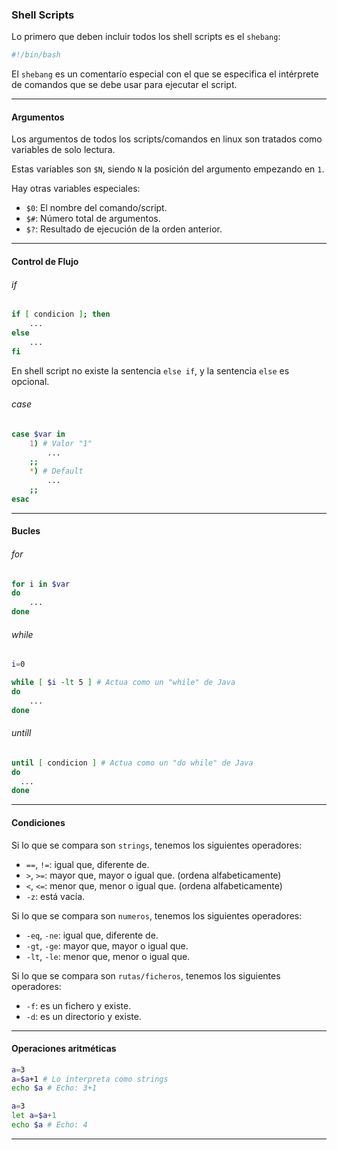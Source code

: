 ### Shell Scripts
Lo primero que deben incluir todos los shell scripts es el `shebang`:

```bash
#!/bin/bash
```

El `shebang` es un comentarío especial con el que se especifica el intérprete de comandos que se debe usar para ejecutar el script.
___
#### Argumentos
Los argumentos de todos los scripts/comandos en linux son tratados como variables de solo lectura.

Estas variables son `$N`, siendo `N` la posición del argumento empezando en `1`.

Hay otras variables especiales:
- `$0`: El nombre del comando/script.
- `$#`: Número total de argumentos.
- `$?`: Resultado de ejecución de la orden anterior.
___

#### Control de Flujo
###### if
```bash
if [ condicion ]; then
	...
else
	...
fi
```

En shell script no existe la sentencia `else if`, y la sentencia `else` es opcional.

###### case
```bash
case $var in
	1) # Valor "1"
		...
	;;
	*) # Default
		...
	;;
esac
```
___

#### Bucles
###### for
```bash
for i in $var
do
	...
done
```

###### while
```bash
i=0

while [ $i -lt 5 ] # Actua como un "while" de Java
do
	...
done
```

###### untill
```bash
until [ condicion ] # Actua como un "do while" de Java
do
  ...
done
```
___
#### Condiciones
Si lo que se compara son `strings`, tenemos los siguientes operadores:
- `==`, `!=`: igual que, diferente de.
- `>`, `>=`: mayor que, mayor o igual que. (ordena alfabeticamente)
- `<`, `<=`: menor que, menor o igual que. (ordena alfabeticamente)
- `-z`:  está vacía.

Si lo que se compara son `numeros`, tenemos los siguientes operadores:
- `-eq`, `-ne`: igual que, diferente de.
- `-gt`, `-ge`: mayor que, mayor o igual que.
- `-lt`, `-le`: menor que, menor o igual que.

Si lo que se compara son `rutas/ficheros`, tenemos los siguientes operadores:
- `-f`: es un fichero y existe.
- `-d`: es un directorio y existe.
___

#### Operaciones aritméticas
```bash
a=3
a=$a+1 # Lo interpreta como strings
echo $a # Echo: 3+1

a=3
let a=$a+1
echo $a # Echo: 4
```
___

